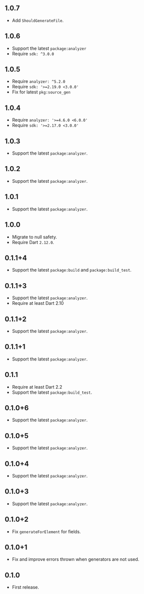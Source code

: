 ## 1.0.7

- Add `ShouldGenerateFile`.

## 1.0.6

- Support the latest `package:analyzer`
- Require `sdk: ^3.0.0`

## 1.0.5

- Require `analyzer: ^5.2.0`
- Require `sdk: '>=2.19.0 <3.0.0'`
- Fix for latest `pkg:source_gen`

## 1.0.4

- Require `analyzer: '>=4.6.0 <6.0.0'`
- Require `sdk: '>=2.17.0 <3.0.0'`

## 1.0.3

- Support the latest `package:analyzer`.

## 1.0.2

- Support the latest `package:analyzer`.

## 1.0.1

- Support the latest `package:analyzer`.

## 1.0.0

- Migrate to null safety.
- Require Dart `2.12.0`.

## 0.1.1+4

- Support the latest `package:build` and `package:build_test`.

## 0.1.1+3

- Support the latest `package:analyzer`.
- Require at least Dart 2.10

## 0.1.1+2

- Support the latest `package:analyzer`.

## 0.1.1+1

- Support the latest `package:analyzer`.

## 0.1.1

- Require at least Dart 2.2
- Support the latest `package:build_test`.

## 0.1.0+6

- Support the latest `package:analyzer`.

## 0.1.0+5

- Support the latest `package:analyzer`.

## 0.1.0+4

- Support the latest `package:analyzer`.

## 0.1.0+3

- Support the latest `package:analyzer`.

## 0.1.0+2

- Fix `generateForElement` for fields.

## 0.1.0+1

- Fix and improve errors thrown when generators are not used.

## 0.1.0

- First release.
